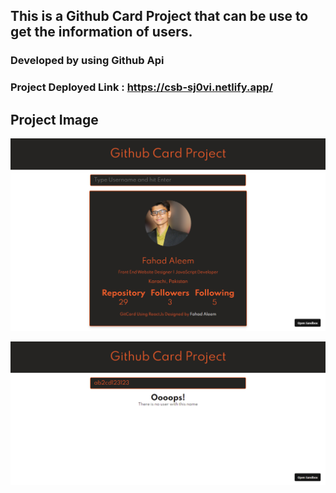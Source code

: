 ## This is a Github Card Project that can be use to get the information of users.
### Developed by using Github Api
### Project Deployed Link : https://csb-sj0vi.netlify.app/

## Project Image
![Github-Card-app-home](https://github.com/fahadaleem/Github-Card-Project-ReactApp/blob/main/Sample-Image-1.png)

![Github-Card-app-form](https://github.com/fahadaleem/Github-Card-Project-ReactApp/blob/main/Sample-Image-2.png)


